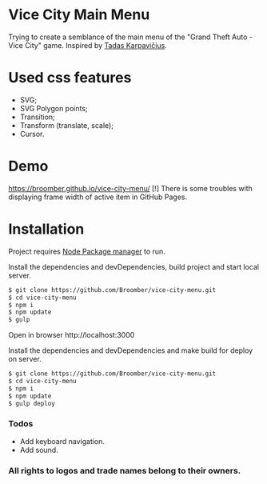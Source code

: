 # Vice City Main Menu
Trying to create a semblance of the main menu of the "Grand Theft Auto - Vice City" game.
Inspired by [Tadas Karpavičius](//codepen.io/trajektorijus/pen/ipzfa).


# Used css features
  - SVG;
  - SVG Polygon points;
  - Transition;
  - Transform (translate, scale);
  - Cursor.

# Demo
https://broomber.github.io/vice-city-menu/
[!] There is some troubles with displaying frame width of active item in GitHub Pages.

# Installation

Project requires [Node Package manager](//www.npmjs.com) to run.

Install the dependencies and devDependencies, build project and start local server.

```sh
$ git clone https://github.com/Broomber/vice-city-menu.git
$ cd vice-city-menu
$ npm i
$ npm update
$ gulp
```
Open in browser http://localhost:3000

Install the dependencies and devDependencies and make build for deploy on server.

```sh
$ git clone https://github.com/Broomber/vice-city-menu.git
$ cd vice-city-menu
$ npm i
$ npm update
$ gulp deploy
```

### Todos

 - Add keyboard navigation.
 - Add sound.


### All rights to logos and trade names belong to their owners.